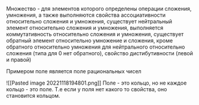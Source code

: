 Множество - для элементов которого определены операции сложения, умножения, а также выполняются свойства ассоциативности относительно сложения и умножения, существует нейтральный элемент относительно сложения и умножения, выполняется коммутативность относительно сложения и умножения, существует обратный элемент относительно умножение и сложения, кроме обратного относительно умножения для нейтрального относительно сложения (типа для 0 нет обратного), свойство дистибутивности (левой и правой)

Примером поле является поле рациональных чисел

![[Pasted image 20221118194801.png]]
Поле - это кольцо, но не каждое кольцо - это поле. Т.е если у поля нет какого то свойства, оно становится кольцом.